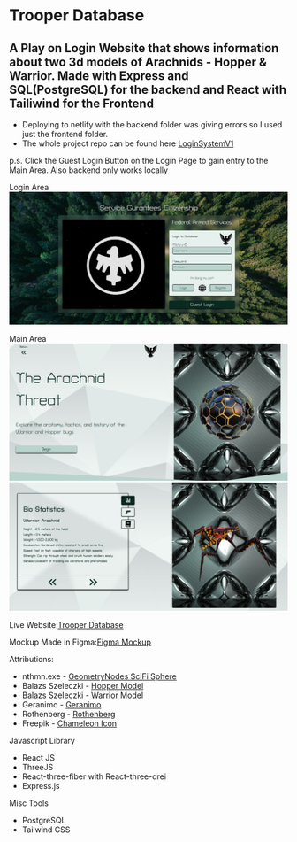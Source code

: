 # Trooper Database

## A Play on Login Website that shows information about two 3d models of Arachnids - Hopper & Warrior. Made with Express and SQL(PostgreSQL) for the backend and React with Tailiwind for the Frontend

 - Deploying to netlify with the backend folder was giving errors so I used just the frontend folder.
 - The whole project repo can be found here [LoginSystemV1](https://github.com/TSEidolon/loginSystemV1)

p.s. Click the Guest Login Button on the Login Page to gain entry to the Main Area. Also backend only works locally 

Login Area
![alt text](image.png)

Main Area
![alt text](image-1.png)
![alt text](image-2.png)

Live Website:[Trooper Database]()

Mockup Made in Figma:[Figma Mockup](https://www.figma.com/design/DmLDTOt30LNPXfDNrb0ZKv/Login?node-id=0-1&t=xvk6YLf5h1J4gCat-1)

Attributions:
  - nthmn.exe - [GeometryNodes SciFi Sphere]()
  - Balazs Szeleczki - [Hopper Model](https://skfb.ly/oWXCT)
  - Balazs Szeleczki - [Warrior Model](https://skfb.ly/oWvXJ)
  - Geranimo - [Geranimo](https://unsplash.com/photos/aerial-shot-of-road-surrounded-by-green-trees-qzgN45hseN0)
  - Rothenberg - [Rothenberg](https://unsplash.com/photos/a-shiny-metal-surface-with-a-diamond-pattern-n17JKxJiTL8)
  - Freepik - [Chameleon Icon](https://www.flaticon.com/free-icon/chameleon_7336277?term=chameleon&page=1&position=76&origin=search&related_id=7336277)

Javascript Library
  - React JS 
  - ThreeJS 
  - React-three-fiber with React-three-drei
  - Express.js

Misc Tools
 - PostgreSQL
 - Tailwind CSS

